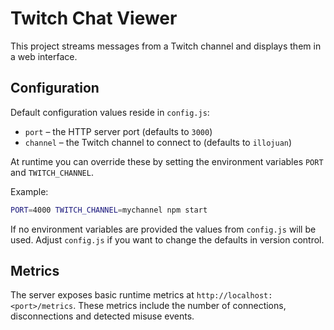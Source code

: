 # Twitch Chat Viewer

This project streams messages from a Twitch channel and displays them in a web interface.

## Configuration

Default configuration values reside in `config.js`:

- `port` – the HTTP server port (defaults to `3000`)
- `channel` – the Twitch channel to connect to (defaults to `illojuan`)

At runtime you can override these by setting the environment variables `PORT` and
`TWITCH_CHANNEL`.

Example:

```bash
PORT=4000 TWITCH_CHANNEL=mychannel npm start
```

If no environment variables are provided the values from `config.js` will be used.
Adjust `config.js` if you want to change the defaults in version control.

## Metrics

The server exposes basic runtime metrics at `http://localhost:<port>/metrics`.
These metrics include the number of connections, disconnections and detected
misuse events.
